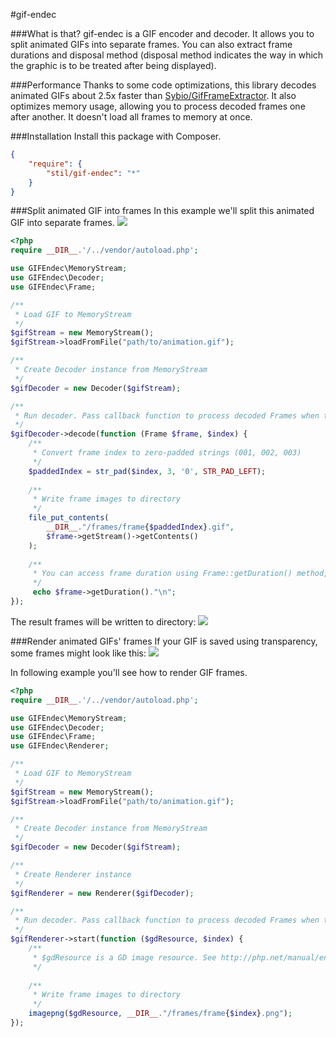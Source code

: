 #gif-endec

###What is that?
gif-endec is a GIF encoder and decoder. It allows you to split animated GIFs into separate frames. You can also extract frame durations and disposal method (disposal method indicates the way in which the graphic is to be treated after being displayed).

###Performance
Thanks to some code optimizations, this library decodes animated GIFs about 2.5x faster than [Sybio/GifFrameExtractor](https://github.com/Sybio/GifFrameExtractor). It also optimizes memory usage, allowing you to process decoded frames one after another. It doesn't load all frames to memory at once.

###Installation
Install this package with Composer.
```json
{
    "require": {
        "stil/gif-endec": "*"
    }
}
```

###Split animated GIF into frames
In this example we'll split this animated GIF into separate frames.
![](https://raw.githubusercontent.com/stil/gif-endec/master/tests/gifs/test1.gif)


```php
<?php
require __DIR__.'/../vendor/autoload.php';

use GIFEndec\MemoryStream;
use GIFEndec\Decoder;
use GIFEndec\Frame;

/**
 * Load GIF to MemoryStream
 */
$gifStream = new MemoryStream();
$gifStream->loadFromFile("path/to/animation.gif");

/**
 * Create Decoder instance from MemoryStream
 */
$gifDecoder = new Decoder($gifStream);

/**
 * Run decoder. Pass callback function to process decoded Frames when they're ready.
 */
$gifDecoder->decode(function (Frame $frame, $index) {
    /**
     * Convert frame index to zero-padded strings (001, 002, 003)
     */
    $paddedIndex = str_pad($index, 3, '0', STR_PAD_LEFT);
    
    /**
     * Write frame images to directory
     */
    file_put_contents(
        __DIR__."/frames/frame{$paddedIndex}.gif",
        $frame->getStream()->getContents()
    );
    
    /**
     * You can access frame duration using Frame::getDuration() method, ex.:
     */
     echo $frame->getDuration()."\n";
});
```

The result frames will be written to directory:
![](http://i.imgur.com/NLwHdo4.png)

###Render animated GIFs' frames
If your GIF is saved using transparency, some frames might look like this:
![](http://i.imgur.com/NIJGVnw.png)

In following example you'll see how to render GIF frames.
```php
<?php
require __DIR__.'/../vendor/autoload.php';

use GIFEndec\MemoryStream;
use GIFEndec\Decoder;
use GIFEndec\Frame;
use GIFEndec\Renderer;

/**
 * Load GIF to MemoryStream
 */
$gifStream = new MemoryStream();
$gifStream->loadFromFile("path/to/animation.gif");

/**
 * Create Decoder instance from MemoryStream
 */
$gifDecoder = new Decoder($gifStream);

/**
 * Create Renderer instance
 */
$gifRenderer = new Renderer($gifDecoder);

/**
 * Run decoder. Pass callback function to process decoded Frames when they're ready.
 */
$gifRenderer->start(function ($gdResource, $index) {
    /**
     * $gdResource is a GD image resource. See http://php.net/manual/en/book.image.php
     */
    
    /**
     * Write frame images to directory
     */
    imagepng($gdResource, __DIR__."/frames/frame{$index}.png");
});
```
